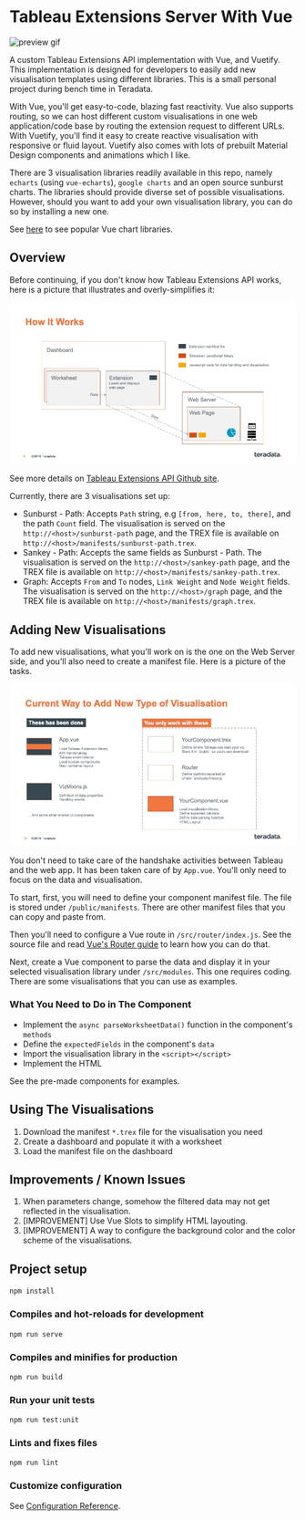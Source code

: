 # Tableau Extensions Server With Vue

![preview gif](docs/assets/preview.gif "Preview")


A custom Tableau Extensions API implementation with Vue, and Vuetify. This implementation is designed for developers to easily add new visualisation templates using different libraries. This is a small personal project during bench time in Teradata.

With Vue, you'll get easy-to-code, blazing fast reactivity. Vue also supports routing, so we can host different custom visualisations in one web application/code base by routing the extension request to different URLs. With Vuetify, you'll find it easy to create reactive visualisation with responsive or fluid layout. Vuetify also comes with lots of prebuilt Material Design components and animations which I like.

There are 3 visualisation libraries readily available in this repo, namely `echarts` (using `vue-echarts`), `google charts` and an open source sunburst charts. The libraries should provide diverse set of possible visualisations. However, should you want to add your own visualisation library, you can do so by installing a new one. 

See [here](https://madewithvuejs.com/blog/top-vue-js-chart-components) to see popular Vue chart libraries.


## Overview

Before continuing, if you don't know how Tableau Extensions API works, here is a picture that illustrates and overly-simplifies it:

![alt text](docs/assets/Slide6.jpeg "Image")

See more details on [Tableau Extensions API Github site](https://tableau.github.io/extensions-api/).

Currently, there are 3 visualisations set up:

* Sunburst - Path: Accepts `Path` string, e.g `[from, here, to, there]`, and the path `Count` field. The visualisation is served on the `http://<host>/sunburst-path` page, and the TREX file is available on `http://<host>/manifests/sunburst-path.trex`.
* Sankey - Path: Accepts the same fields as Sunburst - Path. The visualisation is served on the `http://<host>/sankey-path` page, and the TREX file is available on `http://<host>/manifests/sankey-path.trex`.
* Graph: Accepts `From` and `To` nodes, `Link Weight` and `Node Weight` fields. The visualisation is served on the `http://<host>/graph` page, and the TREX file is available on `http://<host>/manifests/graph.trex`.

## Adding New Visualisations

To add new visualisations, what you'll work on is the one on the Web Server side, and you'll also need to create a manifest file. Here is a picture of the tasks.

![](/docs/assets/Slide12.jpeg)


You don't need to take care of the handshake activities between Tableau and the web app. It has been taken care of by `App.vue`. You'll only need to focus on the data and visualisation.

To start, first, you will need to define your component manifest file. The file is stored under `/public/manifests`. There are other manifest files that you can copy and paste from.

Then you'll need to configure a Vue route in `/src/router/index.js`. See the source file and read [Vue's Router guide](https://router.vuejs.org/guide/#javascript) to learn how you can do that.

Next, create a Vue component to parse the data and display it in your selected visualisation library under `/src/modules`. This one requires coding. There are some visualisations that you can use as examples.


### What You Need to Do in The Component



* Implement the `async parseWorksheetData()` function in the component's `methods`
* Define the `expectedFields` in the component's `data`
* Import the visualisation library in the `<script></script>`
* Implement the HTML 

See the pre-made components for examples.


## Using The Visualisations

1. Download the manifest `*.trex` file for the visualisation you need
2. Create a dashboard and populate it with a worksheet
3. Load the manifest file on the dashboard

## Improvements / Known Issues

1. When parameters change, somehow the filtered data may not get reflected in the visualisation.
2. [IMPROVEMENT] Use Vue Slots to simplify HTML layouting.
3. [IMPROVEMENT] A way to configure the background color and the color scheme of the visualisations.

## Project setup
```
npm install
```

### Compiles and hot-reloads for development
```
npm run serve
```

### Compiles and minifies for production
```
npm run build
```

### Run your unit tests
```
npm run test:unit
```

### Lints and fixes files
```
npm run lint
```

### Customize configuration
See [Configuration Reference](https://cli.vuejs.org/config/).
